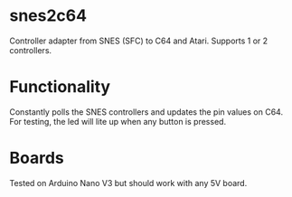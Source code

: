 # snes2c64
Controller adapter from SNES (SFC) to C64 and Atari. Supports 1 or 2 controllers.

# Functionality
Constantly polls the SNES controllers and updates the pin values on C64. For testing, the led will lite up when any button is pressed.

# Boards
Tested on Arduino Nano V3 but should work with any 5V board.
